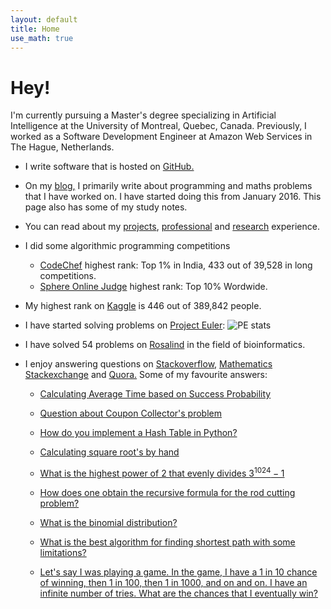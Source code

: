 ```yaml
---
layout: default
title: Home
use_math: true
---
```


# Hey!

I'm currently pursuing a Master's degree specializing in Artificial Intelligence at the University of Montreal, Quebec, Canada. Previously, I worked as a Software Development Engineer at Amazon Web Services in The Hague, Netherlands.

* I write software that is hosted on [GitHub.](https://github.com/adijo) 

* On my [blog,](http://adijo.github.io/blog/) I primarily write about programming and maths problems that I have worked on. I have started doing this from January 2016. This page also has some of my study notes. 

* You can read about my [projects](http://adijo.github.io/projects/), [professional](http://adijo.github.io/professional/) and [research](http://adijo.github.io/research/) experience.

* I did some algorithmic programming competitions
  * [CodeChef](https://www.codechef.com/users/adijo) highest rank: Top 1% in India, 433 out of 39,528 in long competitions.
  * [Sphere Online Judge](http://www.spoj.com/users/adijo/) highest rank: Top 10% Wordwide.

* My highest rank on [Kaggle](https://www.kaggle.com/adityanjoshi) is 446 out of 389,842 people. 
* I have started solving problems on [Project Euler](https://projecteuler.net/): ![PE stats](https://projecteuler.net/profile/rosetta.png "")
  
* I have solved 54 problems on [Rosalind](http://rosalind.info/users/adijo/) in the field of bioinformatics.

* I enjoy answering questions on [Stackoverflow](http://stackoverflow.com/users/3375198/adijo), [Mathematics Stackexchange](http://math.stackexchange.com/users/113573/adijo) and [Quora.](https://www.quora.com/Aditya-N-Joshi) Some of my favourite answers:

  
  * [Calculating Average Time based on Success Probability](http://math.stackexchange.com/a/787923/113573)


  * [Question about Coupon Collector's problem](http://qr.ae/RgO7tL)

  * [How do you implement a Hash Table in Python?](http://qr.ae/RgO7vw)

  * [Calculating square root's by hand](http://qr.ae/RgO7rg)

  * [What is the highest power of 2 that evenly divides $3^{1024} - 1$](http://qr.ae/RgO7yp)

  * [How does one obtain the recursive formula for the rod cutting problem?](http://qr.ae/RgO7y5)

  * [What is the binomial distribution?](http://qr.ae/RgO7ob)

  * [What is the best algorithm for finding shortest path with some limitations?](http://qr.ae/RgO75P)

  * [Let's say I was playing a game. In the game, I have a 1 in 10 chance of winning, then 1 in 100, then 1 in 1000, and on and on. I have an infinite number of tries. What are the chances that I eventually win?](http://qr.ae/RgO7w4)

